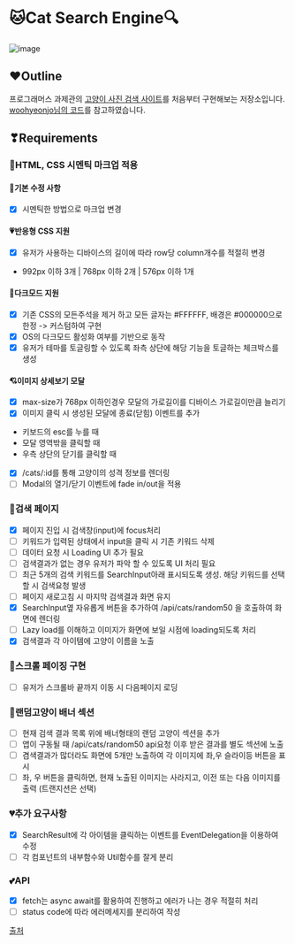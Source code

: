 # 🐱Cat Search Engine🔍

![image](https://user-images.githubusercontent.com/67324487/201721417-8b7a28a2-46f8-4cc6-93d4-35f9b52f3207.png)

## ❤Outline
프로그래머스 과제관의 [고양이 사진 검색 사이트](https://school.programmers.co.kr/skill_check_assignments/4)를 처음부터 구현해보는 저장소입니다.
[woohyeonjo님의 코드](https://github.com/woohyeonjo/ilovecat-javascript)를 참고하였습니다.

## ❣Requirements

### 💞HTML, CSS 시멘틱 마크업 적용

#### 💓기본 수정 사항
- [x] 시멘틱한 방법으로 마크업 변경

#### 💗반응형 CSS 지원
- [x] 유저가 사용하는 디바이스의 길이에 따라 row당 column개수를 적절히 변경
- 992px 이하 3개 |	768px 이하 2개	| 576px 이하 1개

#### 💖다크모드 지원
- [x] 기존 CSS의 모든주석을 제거 하고 모든 글자는 #FFFFFF, 배경은 #000000으로 한정 -> 커스텀하여 구현
- [x] OS의 다크모드 활성화 여부를 기반으로 동작
- [x] 유저가 테마를 토글링할 수 있도록 좌측 상단에 해당 기능을 토글하는 체크박스를 생성

#### 💘이미지 상세보기 모달
- [x] max-size가 768px 이하인경우 모달의 가로길이를 디바이스 가로길이만큼 늘리기
- [x] 이미지 클릭 시 생성된 모달에 종료(닫힘) 이벤트를 추가
- 키보드의 esc를 누를 때
- 모달 영역밖을 클릭할 때
- 우측 상단의 닫기를 클릭할 때
- [x] /cats/:id를 통해 고양이의 성격 정보를 렌더링
- [ ] Modal의 열기/닫기 이벤트에 fade in/out을 적용

### 💝검색 페이지
- [x] 페이지 진입 시 검색창(input)에 focus처리
- [ ] 키워드가 입력된 상태에서 input을 클릭 시 기존 키워드 삭제
- [ ] 데이터 요청 시 Loading UI 추가 필요
- [ ] 검색결과가 없는 경우 유저가 파악 할 수 있도록 UI 처리 필요
- [ ] 최근 5개의 검색 키워드를 SearchInput아래 표시되도록 생성. 해당 키워드를 선택할 시 검색요청 발생
- [ ] 페이지 새로고침 시 마지막 검색결과 화면 유지
- [x] SearchInput옆 자유롭게 버튼을 추가하여 /api/cats/random50 을 호출하여 화면에 렌더링
- [ ] Lazy load를 이해하고 이미지가 화면에 보일 시점에 loading되도록 처리
- [x] 검색결과 각 아이템에 고양이 이름을 노출

### 💟스크롤 페이징 구현
- [ ] 유저가 스크롤바 끝까지 이동 시 다음페이지 로딩

### 💌랜덤고양이 배너 섹션
- [ ] 현재 검색 결과 목록 위에 배너형태의 랜덤 고양이 섹션을 추가
- [ ] 앱이 구동될 때 /api/cats/random50 api요청 이후 받은 결과를 별도 섹션에 노출
- [ ] 겸색결과가 많더라도 화면에 5개만 노출하여 각 이미지에 좌,우 슬라이등 버튼을 표시
- [ ] 좌, 우 버튼을 클릭하면, 현재 노출된 이미지는 사라지고, 이전 또는 다음 이미지를 출력 (트랜지션은 선택)

### 💔추가 요구사항
- [x] SearchResult에 각 아이템을 클릭하는 이벤트를 EventDelegation을 이용하여 수정
- [ ] 각 컴포넌트의 내부함수와 Util함수를 잘게 분리

### 💕API
- [x] fetch는 async await를 활용하여 진행하고 에러가 나는 경우 적절히 처리
- [ ] status code에 따라 에러메세지를 분리하여 작성

[출처](https://velog.io/@z6su3/%ED%94%84%EB%A1%9C%EA%B7%B8%EB%9E%98%EB%A8%B8%EC%8A%A4-%EA%B3%A0%EC%96%91%EC%9D%B4-%EC%82%AC%EC%A7%84-%EA%B2%80%EC%83%89-%EC%82%AC%EC%9D%B4%ED%8A%B8-%EB%B6%84%EC%84%9D-%EC%83%81%EC%84%B8)
